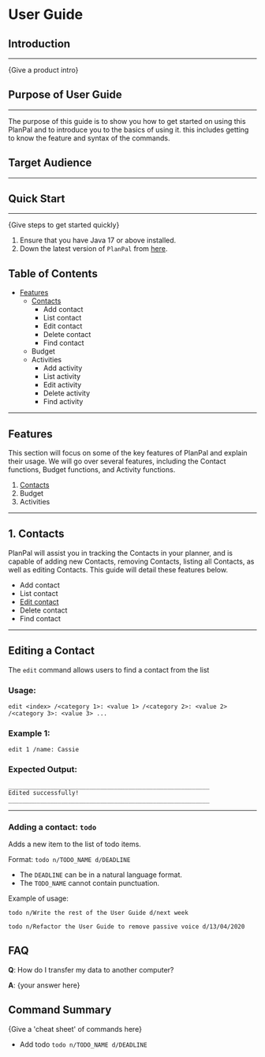 # User Guide

## Introduction

---
{Give a product intro}


## Purpose of User Guide

---
The purpose of this guide is to show you how to get started on using this PlanPal and to introduce you to the basics of using it. this includes getting to know the feature and syntax of the commands.

## Target Audience

---

## Quick Start

---
{Give steps to get started quickly}

1. Ensure that you have Java 17 or above installed.
2. Down the latest version of `PlanPal` from [here](http://link.to/duke).

## Table of Contents
- [Features](#Features)
  - [Contacts](#1-Contacts)
    - Add contact
    - List contact
    - Edit contact
    - Delete contact
    - Find contact
  - Budget
  - Activities
    - Add activity
    - List activity 
    - Edit activity
    - Delete activity
    - Find activity
---
## Features
This section will focus on some of the key features of PlanPal and explain their usage. We will go over several features, including the Contact functions, Budget functions, and Activity functions.

1. [Contacts](#1-contacts)
2. Budget
3. Activities
---
## 1. Contacts
PlanPal will assist you in tracking the Contacts in your planner, and is capable of adding new Contacts, removing Contacts, listing all Contacts, as well as editing Contacts. This guide will detail these features below.
- Add contact
- List contact
- [Edit contact](#Editing-a-contact) 
- Delete contact
- Find contact
---
## Editing a Contact
The `edit` command allows users to find a contact from the list

### Usage:
```
edit <index> /<category 1>: <value 1> /<category 2>: <value 2> /<category 3>: <value 3> ... 
```
### Example 1:
```
edit 1 /name: Cassie
```
### Expected Output:
```
_________________________________________________________
Edited successfully!
_________________________________________________________
```
---
### Adding a contact: `todo`
Adds a new item to the list of todo items.

Format: `todo n/TODO_NAME d/DEADLINE`

* The `DEADLINE` can be in a natural language format.
* The `TODO_NAME` cannot contain punctuation.  

Example of usage: 

`todo n/Write the rest of the User Guide d/next week`

`todo n/Refactor the User Guide to remove passive voice d/13/04/2020`

## FAQ

**Q**: How do I transfer my data to another computer? 

**A**: {your answer here}

## Command Summary

{Give a 'cheat sheet' of commands here}

* Add todo `todo n/TODO_NAME d/DEADLINE`
